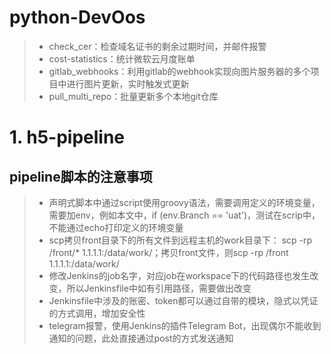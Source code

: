 # python-DevOos
> * check_cer：检查域名证书的剩余过期时间，并邮件报警
> * cost-statistics：统计微软云月度账单
> * gitlab_webhooks：利用gitlab的webhook实现向图片服务器的多个项目中进行图片更新，实时触发式更新
> * pull_multi_repo：批量更新多个本地git仓库


# 1. h5-pipeline
## pipeline脚本的注意事项
> * 声明式脚本中通过script使用groovy语法，需要调用定义的环境变量，需要加env，例如本文中，if (env.Branch == 'uat')，测试在scrip中，不能通过echo打印定义的环境变量
> * scp拷贝front目录下的所有文件到远程主机的work目录下： scp -rp /front/* 1.1.1.1:/data/work/；拷贝front文件，则scp -rp /front 1.1.1.1:/data/work/
> * 修改Jenkins的job名字，对应job在workspace下的代码路径也发生改变，所以Jenkinsfile中如有引用路径，需要做出改变
> * Jenkinsfile中涉及的账密、token都可以通过自带的模块，隐式以凭证的方式调用，增加安全性
> * telegram报警，使用Jenkins的插件Telegram Bot，出现偶尔不能收到通知的问题，此处直接通过post的方式发送通知

